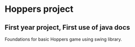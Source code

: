 # Hoppers project
## First year project, First use of java docs

Foundations for basic Hoppers game using swing library.
